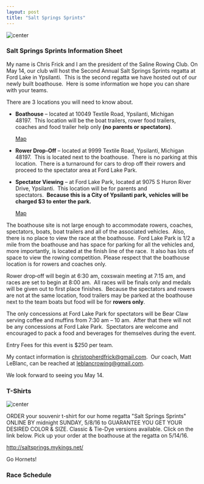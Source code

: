 ```yaml
---
layout: post  
title: "Salt Springs Sprints"
---
```


![center](http://i.imgur.com/vXjjyfX.png)

### Salt Springs Sprints Information Sheet

My name is Chris Frick and I am the president of the Saline Rowing Club.
On May 14, our club will host the Second Annual Salt Springs Sprints
regatta at Ford Lake in Ypsilanti.  This is the second regatta we have
hosted out of our newly built boathouse.  Here is some information we
hope you can share with your teams.

There are 3 locations you will need to know about.

-   **Boathouse** – located at 10049 Textile Road, Ypsilanti, Michigan
    48197.  This location will be the boat trailers, rower food
    trailers, coaches and food trailer help only **(no parents
    or spectators)**.

    [Map](https://www.google.com/maps/place/10049+Textile+Rd,+Ypsilanti,+MI+48197/@42.20)

-   **Rower Drop‐Off** – located at 9999 Textile Road, Ypsilanti,
    Michigan 48197.  This is located next to the boathouse.  There is no
    parking at this location.  There is a turnaround for cars to drop
    off their rowers and proceed to the spectator area at Ford
    Lake Park.

-   **Spectator Viewing** – at Ford Lake Park, located at 9075 S Huron
    River Drive, Ypsilanti.  This location will be for parents and
    spectators.  **Because this is a City of Ypsilanti park, vehicles
    will be charged $3 to enter the park.**

    [Map](https://www.google.com/maps/place/9999+Textile+Rd,+Ypsilanti,+MI+48197/@42.203)

The boathouse site is not large enough to accommodate rowers, coaches,
spectators, boats, boat trailers and all of the associated
vehicles.  Also, there is no place to view the race at the
boathouse.  Ford Lake Park is 1/2 a mile from the boathouse and has
space for parking for all the vehicles and, more importantly, is located
at the finish line of the race.  It also has lots of space to view the
rowing competition. Please respect that the boathouse location is for
rowers and coaches only.  

Rower drop‐off will begin at 6:30 am, coxswain meeting at 7:15 am, and
races are set to begin at 8:00 am.  All races will be finals only and
medals will be given out to first place finishes.  Because the
spectators and rowers are not at the same location, food trailers may be
parked at the boathouse next to the team boats but food will be for
**rowers only**.    

The only concessions at Ford Lake Park for spectators will be Bear Claw
serving coffee and muffins from 7:30 am – 10 am.  After that there will
not be any concessions at Ford Lake Park.  Spectators are welcome and
encouraged to pack a food and beverages for themselves during the event.

Entry Fees for this event is $250 per team.

My contact information is <christopherdfrick@gmail.com>.  Our coach,
Matt LeBlanc, can be reached at <leblancrowing@gmail.com>.

We look forward to seeing you May 14.

### T-Shirts

![center](http://i.imgur.com/GmmE3QA.png)

ORDER your souvenir t-shirt for our home regatta "Salt Springs Sprints"
ONLINE BY midnight SUNDAY, 5/8/16 to GUARANTEE YOU GET YOUR DESIRED
COLOR & SIZE. Classic & Tie-Dye versions available. Click on the link
below. Pick up your order at the boathouse at the regatta on 5/14/16.

<http://saltsprings.mykings.net/>

Go Hornets!

### Race Schedule
